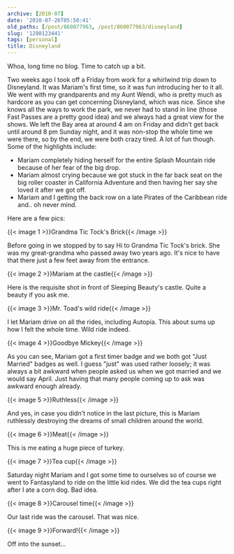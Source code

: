 ```yaml
---
archive: [2010-07]
date: '2010-07-26T05:50:41'
old_paths: [/post/860077963, /post/860077963/disneyland]
slug: '1280123441'
tags: [personal]
title: Disneyland
---
```


Whoa, long time no blog.  Time to catch up a bit.

Two weeks ago I took off a Friday from work for a whirlwind trip down to
Disneyland.  It was Mariam's first time, so it was fun introducing her to
it all.  We went with my grandparents and my Aunt Wendi, who is pretty
much as hardcore as you can get concerning Disneyland, which was nice.
Since she knows all the ways to work the park, we never had to stand in
line (those Fast Passes are a pretty good idea) and we always had a great
view for the shows.  We left the Bay area at around 4 am on Friday and
didn't get back until around 8 pm Sunday night, and it was non-stop the
whole time we were there, so by the end, we were both crazy tired.  A lot
of fun though.  Some of the highlights include: 

* Mariam completely hiding herself for the entire Splash Mountain ride
  because of her fear of the big drop.
* Mariam almost crying because we got stuck in the far back seat on the
  big roller coaster in California Adventure and then having her say she
  loved it after we got off.
* Mariam and I getting the back row on a late Pirates of the Caribbean
  ride and.. oh never mind.


Here are a few pics:

{{< image 1 >}}Grandma Tic Tock's Brick{{< /image >}}

Before going in we stopped by to say Hi to Grandma Tic Tock's brick.  She
was my great-grandma who passed away two years ago.  It's nice to have
that there just a few feet away from the entrance.

{{< image 2 >}}Mariam at the castle{{< /image >}}

Here is the requisite shot in front of Sleeping Beauty's castle.  Quite
a beauty if you ask me.

{{< image 3 >}}Mr. Toad's wild ride{{< /image >}}

I let Mariam drive on all the rides, including Autopia.  This about sums
up how I felt the whole time.  Wild ride indeed.

{{< image 4 >}}Goodbye Mickey{{< /image >}}

As you can see, Mariam got a first timer badge and we both got "Just
Married" badges as well.  I guess "just" was used rather loosely; it was
always a bit awkward when people asked us when we got married and we would
say April. Just having that many people coming up to ask was awkward
enough already.

{{< image 5 >}}Ruthless{{< /image >}}

And yes, in case you didn't notice in the last picture, this is Mariam
ruthlessly destroying the dreams of small children around the world.

{{< image 6 >}}Meat{{< /image >}}

This is me eating a huge piece of turkey.

{{< image 7 >}}Tea cup{{< /image >}}

Saturday night Mariam and I got some time to ourselves so of course we
went to Fantasyland to ride on the little kid rides.  We did the tea cups
right after I ate a corn dog.  Bad idea.

{{< image 8 >}}Carousel time{{< /image >}}

Our last ride was the carousel.  That was nice.

{{< image 9 >}}Forward!{{< /image >}}

Off into the sunset...

